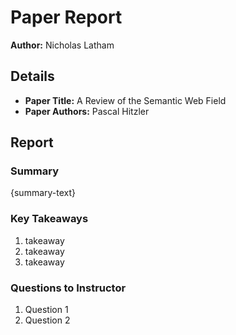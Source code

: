 # Paper Report
**Author:** Nicholas Latham

## Details
* **Paper Title:** A Review of the Semantic Web Field
* **Paper Authors:** Pascal Hitzler
## Report

### Summary
{summary-text}

### Key Takeaways
1. takeaway
2. takeaway
3. takeaway

### Questions to Instructor
1. Question 1
2. Question 2
